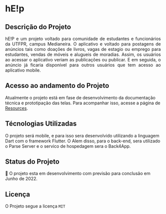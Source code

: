 # hE!p

## Descrição do Projeto
<p align="justify">
hE!P e um projeto voltado para comunidade de estudantes e funcionários da UTFPR, campus Medianeira. O aplicativo e voltado para postagens de anúncios tais como doações de livros, vagas de estagio ou emprego para estudantes, vendas de móveis e alugueis de moradias. Assim, os usuários ao acessar o aplicativo veriam as publicações ou publicar. E em seguida, o anúncio já ficaria disponível para outros usuários que tem acesso ao aplicativo mobile.
<p/>

## Acesso ao andamento do Projeto
Atualmente o projeto está em fase de desenvolvimento da documentação técnica e prototipação das telas. Para acompanhar isso, acesse a página de [Resources](https://github.com/thiagodalsanto/voice-assistant/tree/main/Resource).

## Técnologias Utilizadas
O projeto será mobile, e para isso sera desenvolvido utilizando a linguagem Dart com o framework Flutter. O Alem disso, para o back-end, sera utilizado o Parse Server e o servico de hospedagem sera o Back4App.

## Status do Projeto
:construction: O projeto esta em desenvolvimento com previsão para conclusão em Junho de 2022.

## Licença
O Projeto segue a licença `MIT`
